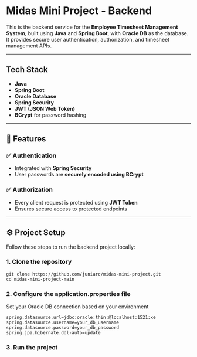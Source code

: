# Midas Mini Project - Backend

This is the backend service for the **Employee Timesheet Management System**, built using **Java** and **Spring Boot**, with **Oracle DB** as the database. It provides secure user authentication, authorization, and timesheet management APIs.

---

## Tech Stack

- **Java**
- **Spring Boot**
- **Oracle Database**
- **Spring Security**
- **JWT (JSON Web Token)**
- **BCrypt** for password hashing

---

## 🔐 Features

### ✅ Authentication
- Integrated with **Spring Security**
- User passwords are **securely encoded using BCrypt**

### ✅ Authorization
- Every client request is protected using **JWT Token**
- Ensures secure access to protected endpoints

---

## ⚙️ Project Setup

Follow these steps to run the backend project locally:

### 1. Clone the repository

```
git clone https://github.com/juniarc/midas-mini-project.git
cd midas-mini-project-main
```

### 2. Configure the application.properties file

Set your Oracle DB connection based on your environment

```
spring.datasource.url=jdbc:oracle:thin:@localhost:1521:xe
spring.datasource.username=your_db_username
spring.datasource.password=your_db_password
spring.jpa.hibernate.ddl-auto=update

```

### 3. Run the project

